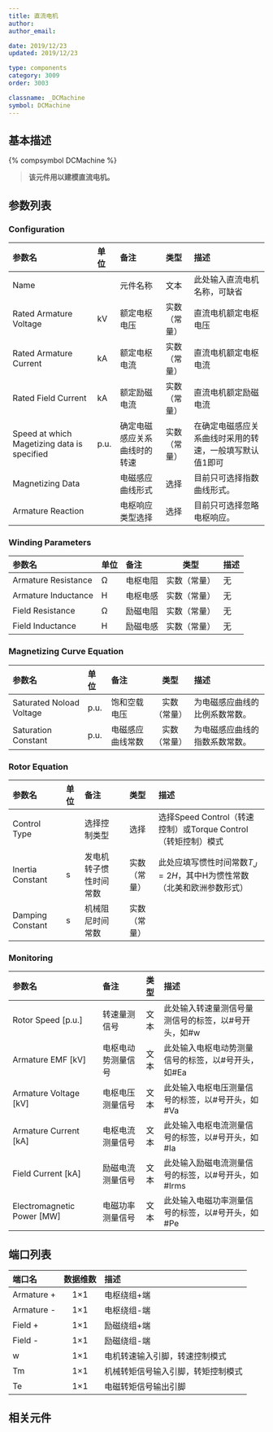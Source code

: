 ```yaml
---
title: 直流电机
author: 
author_email:

date: 2019/12/23
updated: 2019/12/23

type: components
category: 3009
order: 3003

classname: _DCMachine
symbol: DCMachine
---
```

## 基本描述
{% compsymbol DCMachine %}

> **该元件用以建模直流电机。**

## 参数列表
### Configuration
| 参数名 | 单位 | 备注 | 类型 | 描述 |
| :--- | :--- | :--- | :--: | :--- |
| Name |  | 元件名称 | 文本 | 此处输入直流电机名称，可缺省 |
| Rated Armature Voltage | kV | 额定电枢电压 | 实数（常量） | 直流电机额定电枢电压 |
| Rated Armature Current | kA | 额定电枢电流 | 实数（常量） | 直流电机额定电枢电流 |
| Rated Field Current | kA | 额定励磁电流 | 实数（常量） | 直流电机额定励磁电流 |
| Speed at which Magetizing data is specified | p.u. | 确定电磁感应关系曲线时的转速 | 实数（常量） | 在确定电磁感应关系曲线时采用的转速，一般填写默认值1即可 |
| Magnetizing Data |  | 电磁感应曲线形式 | 选择 | 目前只可选择指数曲线形式。 |
| Armature Reaction |  | 电枢响应类型选择 | 选择 | 目前只可选择忽略电枢响应。 |

### Winding Parameters
| 参数名 | 单位 | 备注 | 类型 | 描述 |
| :--- | :--- | :--- | :--: | :--- |
| Armature Resistance | Ω | 电枢电阻 | 实数（常量） | 无 |
| Armature Inductance | H | 电枢电感 | 实数（常量） | 无 |
| Field Resistance | Ω | 励磁电阻 | 实数（常量） | 无 |
| Field Inductance | H | 励磁电感 | 实数（常量） | 无 |

### Magnetizing Curve Equation
| 参数名 | 单位 | 备注 | 类型 | 描述 |
| :--- | :--- | :--- | :--: | :--- |
| Saturated Noload Voltage | p.u. | 饱和空载电压 | 实数（常量） | 为电磁感应曲线的比例系数常数。 |
| Saturation Constant | p.u. | 电磁感应曲线常数 | 实数（常量） | 为电磁感应曲线的指数系数常数。 |

### Rotor Equation
| 参数名 | 单位 | 备注 | 类型 | 描述 |
| :--- | :--- | :--- | :--: | :--- |
| Control Type |  | 选择控制类型 | 选择 | 选择Speed Control（转速控制）或Torque Control（转矩控制）模式 |
| Inertia Constant | s | 发电机转子惯性时间常数 | 实数（常量） | 此处应填写惯性时间常数$T_J=2H$，其中H为惯性常数（北美和欧洲参数形式） |
| Damping Constant | s | 机械阻尼时间常数 | 实数（常量） |  |

### Monitoring
| 参数名 | 备注 | 类型 | 描述 |
| :--- | :--- | :--: | :--- |
| Rotor Speed \[p.u.\] | 转速量测信号 | 文本 | 此处输入转速量测信号量测信号的标签，以#号开头，如#w |
| Armature EMF \[kV\] | 电枢电动势测量信号 | 文本 | 此处输入电枢电动势测量信号的标签，以#号开头，如#Ea |
| Armature Voltage \[kV\] | 电枢电压测量信号 | 文本 | 此处输入电枢电压测量信号的标签，以#号开头，如#Va |
| Armature Current \[kA\] | 电枢电流测量信号 | 文本 | 此处输入电枢电流测量信号的标签，以#号开头，如#Ia |
| Field Current \[kA\] | 励磁电流测量信号 | 文本 | 此处输入励磁电流测量信号的标签，以#号开头，如#Irms |
| Electromagnetic Power \[MW\] | 电磁功率测量信号 | 文本 | 此处输入电磁功率测量信号的标签，以#号开头，如#Pe |


## 端口列表

| 端口名 | 数据维数 | 描述 |
| :--- | :--:  | :--- |
| Armature + | 1×1 | 电枢绕组+端 |
| Armature - | 1×1 | 电枢绕组-端 |
| Field + | 1×1 | 励磁绕组+端 |
| Field - | 1×1 | 励磁绕组-端 |
| w | 1×1 | 电机转速输入引脚，转速控制模式 |
| Tm | 1×1 | 机械转矩信号输入引脚，转矩控制模式 |
| Te | 1×1 | 电磁转矩信号输出引脚 |


## 相关元件


